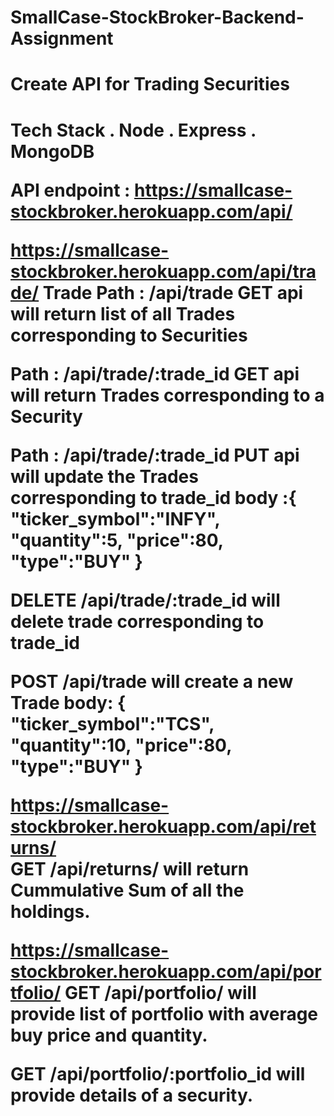 # SmallCase-StockBroker-Backend-Assignment

<h1>Create API for Trading Securities<h1>

Tech Stack
. Node
. Express
. MongoDB


API endpoint : https://smallcase-stockbroker.herokuapp.com/api/

https://smallcase-stockbroker.herokuapp.com/api/trade/
Trade
Path : /api/trade
GET api will return list of all Trades corresponding to Securities

Path : /api/trade/:trade_id
GET api will return Trades corresponding to a Security

Path : /api/trade/:trade_id
PUT api will update the Trades corresponding to trade_id
body :{
	"ticker_symbol":"INFY",
	"quantity":5,
	"price":80,
	"type":"BUY"
}

DELETE
/api/trade/:trade_id
will delete trade corresponding to trade_id
 
POST
/api/trade
will create a new Trade
body: {
	"ticker_symbol":"TCS",
	"quantity":10,
	"price":80,
	"type":"BUY"
}
  
https://smallcase-stockbroker.herokuapp.com/api/returns/  
GET
/api/returns/
will return Cummulative Sum of all the holdings.

  
https://smallcase-stockbroker.herokuapp.com/api/portfolio/ 
GET
/api/portfolio/
will provide list of portfolio with average buy price and quantity.

GET
/api/portfolio/:portfolio_id
will provide details of a security.
 

